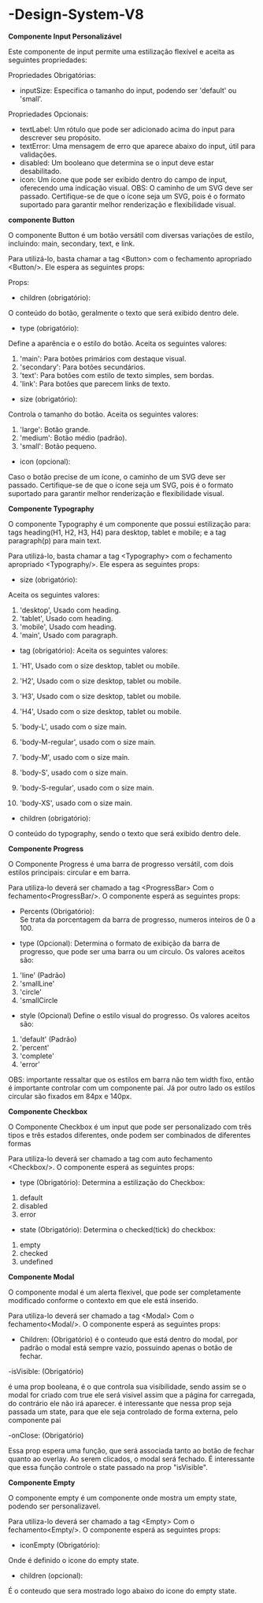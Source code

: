 # -Design-System-V8
**Componente Input Personalizável**

Este componente de input permite uma estilização flexível e aceita as seguintes propriedades:

Propriedades Obrigatórias:
- inputSize: Especifica o tamanho do input, podendo ser 'default' ou 'small'.

Propriedades Opcionais:

- textLabel: Um rótulo que pode ser adicionado acima do input para descrever seu propósito.
- textError: Uma mensagem de erro que aparece abaixo do input, útil para validações.
- disabled: Um booleano que determina se o input deve estar desabilitado.
- icon: Um ícone que pode ser exibido dentro do campo de input, oferecendo uma indicação visual.
OBS: O caminho de um SVG deve ser passado. Certifique-se de que o ícone seja um SVG, pois é o formato suportado para garantir melhor renderização e flexibilidade visual.

**componente  Button**

O componente Button é um botão versátil com diversas variações de estilo, incluindo: main, secondary, text, e link.

Para utilizá-lo, basta chamar a tag \<Button> com o fechamento apropriado \<Button/>. Ele espera as seguintes props:

Props:
- children (obrigatório):

O conteúdo do botão, geralmente o texto que será exibido dentro dele.


- type (obrigatório):

Define a aparência e o estilo do botão.
Aceita os seguintes valores:
1. 'main': Para botões primários com destaque visual.
2. 'secondary': Para botões secundários.
3. 'text': Para botões com estilo de texto simples, sem bordas.
4. 'link': Para botões que parecem links de texto.


- size (obrigatório):

Controla o tamanho do botão.
Aceita os seguintes valores:
1. 'large': Botão grande.
2. 'medium': Botão médio (padrão).
3. 'small': Botão pequeno.


- icon (opcional):

Caso o botão precise de um ícone, o caminho de um SVG deve ser passado. Certifique-se de que o ícone seja um SVG, pois é o formato suportado para garantir melhor renderização e flexibilidade visual.


**Componente Typography**

O componente Typography é um componente que possui estilização para: tags heading(H1, H2, H3, H4) para desktop, tablet e mobile; e a tag paragraph(p) para main text.

Para utilizá-lo, basta chamar a tag \<Typography> com o fechamento apropriado \<Typography/>. Ele espera as seguintes props:

- size (obrigatório):

Aceita os seguintes valores:
1. 'desktop', Usado com heading.
2. 'tablet', Usado com heading.
3. 'mobile', Usado com heading.
4. 'main', Usado com paragraph.

- tag (obrigatório):
Aceita os seguintes valores:
1. 'H1', Usado com o size desktop, tablet ou mobile.
2. 'H2', Usado com o size desktop, tablet ou mobile.
3. 'H3', Usado com o size desktop, tablet ou mobile.
4. 'H4', Usado com o size desktop, tablet ou mobile.

5. 'body-L', usado com o size main.
6. 'body-M-regular', usado com o size main.
7. 'body-M', usado com o size main.
8. 'body-S', usado com o size main.
9. 'body-S-regular', usado com o size main.
10. 'body-XS', usado com o size main.

- children (obrigatório):

O conteúdo do typography, sendo o texto que será exibido dentro dele.

**Componente Progress**

O Componente Progress é uma barra de progresso versátil, com dois estilos principais: circular e em barra.

Para utiliza-lo deverá ser chamado a tag \<ProgressBar> Com o fechamento\<ProgressBar/>. 
O componente esperá as seguintes props: 

- Percents (Obrigatório):   
 Se trata da porcentagem da barra de progresso, numeros inteiros de 0 a 100.

- type (Opcional):
 Determina o formato de exibição da barra de progresso, que pode ser uma barra ou um círculo. Os valores aceitos são:

 1. 'line' (Padrão)
 2. 'smallLine' 
 3. 'circle'
 4. 'smallCircle

- style (Opcional)
Define o estilo visual do progresso. Os valores aceitos são: 

1. 'default' (Padrão)
2. 'percent'
3. 'complete'
4. 'error'

OBS: importante ressaltar que os estilos em barra não tem width fixo, então é importante controlar com um componente pai. Já por outro lado os estilos circular são fixados em 84px e 140px.


**Componente Checkbox**

O Componente Checkbox é um input que pode ser personalizado com três tipos e três estados diferentes, onde podem ser combinados de diferentes formas

Para utiliza-lo deverá ser chamado a tag com auto fechamento \<Checkbox/>.
O componente esperá as seguintes props:

- type (Obrigatório):
Determina a estilização do Checkbox:

1. default
2. disabled
3. error

- state (Obrigatório):
Determina o checked(tick) do checkbox:

1. empty
2. checked
3. undefined

**Componente Modal**

O componente modal é um alerta flexivel, que pode ser completamente modificado conforme o contexto 
em que ele está inserido. 

Para utiliza-lo deverá ser chamado a tag \<Modal> Com o fechamento\<Modal/>. 
O componente esperá as seguintes props: 

- Children: (Obrigatório)
é o conteudo que está dentro do modal, por padrão o modal está sempre vazio, possuindo apenas o botão 
de fechar. 

-isVisible: (Obrigatório)

é uma prop booleana, é o que controla sua visibilidade, sendo assim se o modal for criado com true ele 
será visivel assim que a página for carregada, do contrário ele não irá aparecer. 
é interessante que nessa prop seja passada um state, para que ele seja controlado de forma externa, pelo 
componente pai 

-onClose: (Obrigatório)

Essa prop espera uma função, que será associada tanto ao botão de fechar quanto ao overlay. Ao serem clicados, o modal será fechado. É interessante que essa função controle o state passado na prop "isVisible".

**Componente Empty**

O componente empty é um componente onde mostra um empty state, podendo ser personalizavel.

Para utiliza-lo deverá ser chamado a tag \<Empty> Com o fechamento\<Empty/>. 
O componente esperá as seguintes props:

- iconEmpty (Obrigatório):

Onde é definido o icone do empty state.

- children (opcional):

É o conteudo que sera mostrado logo abaixo do icone do empty state.